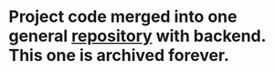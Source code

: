 # Project code merged into one general [repository](http://github.com/whyme0/pLocals) with backend. This one is archived forever.
